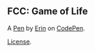 FCC: Game of Life
-----------------


A [Pen](https://codepen.io/ErinLynn2181/pen/JWGExN) by [Erin](http://codepen.io/ErinLynn2181) on [CodePen](http://codepen.io/).

[License](https://codepen.io/ErinLynn2181/pen/JWGExN/license).